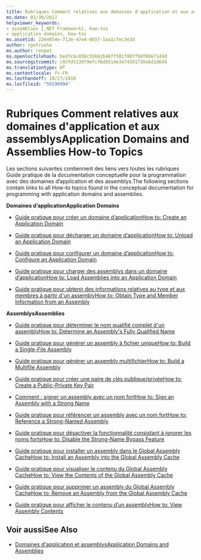 ```yaml
---
title: Rubriques Comment relatives aux domaines d'application et aux assemblys
ms.date: 03/30/2017
helpviewer_keywords:
- assemblies [.NET Framework], how-tos
- application domains, how-tos
ms.assetid: 2264054e-712e-47e4-8657-1aa1cfec3e3d
author: rpetrusha
ms.author: ronpet
ms.openlocfilehash: bed7c6c856c55662b46ff581f007f9df6b67149d
ms.sourcegitcommit: c93fd5139f9efcf6db514e3474301738a6d1d649
ms.translationtype: HT
ms.contentlocale: fr-FR
ms.lasthandoff: 10/27/2018
ms.locfileid: "50190994"
---
```

# <a name="application-domains-and-assemblies-how-to-topics"></a><span data-ttu-id="97603-102">Rubriques Comment relatives aux domaines d'application et aux assemblys</span><span class="sxs-lookup"><span data-stu-id="97603-102">Application Domains and Assemblies How-to Topics</span></span>
<span data-ttu-id="97603-103">Les sections suivantes contiennent des liens vers toutes les rubriques Guide pratique de la documentation conceptuelle pour la programmation avec des domaines d’application et des assemblys.</span><span class="sxs-lookup"><span data-stu-id="97603-103">The following sections contain links to all How-to topics found in the conceptual documentation for programming with application domains and assemblies.</span></span>  
  
 <span data-ttu-id="97603-104">**Domaines d’application**</span><span class="sxs-lookup"><span data-stu-id="97603-104">**Application Domains**</span></span>  
  
-   [<span data-ttu-id="97603-105">Guide pratique pour créer un domaine d’application</span><span class="sxs-lookup"><span data-stu-id="97603-105">How to: Create an Application Domain</span></span>](../../../docs/framework/app-domains/how-to-create-an-application-domain.md)  
  
-   [<span data-ttu-id="97603-106">Guide pratique pour décharger un domaine d’application</span><span class="sxs-lookup"><span data-stu-id="97603-106">How to: Unload an Application Domain</span></span>](../../../docs/framework/app-domains/how-to-unload-an-application-domain.md)  
  
-   [<span data-ttu-id="97603-107">Guide pratique pour configurer un domaine d’application</span><span class="sxs-lookup"><span data-stu-id="97603-107">How to: Configure an Application Domain</span></span>](../../../docs/framework/app-domains/how-to-configure-an-application-domain.md)  
  
-   [<span data-ttu-id="97603-108">Guide pratique pour charger des assemblys dans un domaine d’application</span><span class="sxs-lookup"><span data-stu-id="97603-108">How to: Load Assemblies into an Application Domain</span></span>](../../../docs/framework/app-domains/how-to-load-assemblies-into-an-application-domain.md)  
  
-   [<span data-ttu-id="97603-109">Guide pratique pour obtenir des informations relatives au type et aux membres à partir d'un assembly</span><span class="sxs-lookup"><span data-stu-id="97603-109">How to: Obtain Type and Member Information from an Assembly</span></span>](../../../docs/framework/app-domains/how-to-obtain-type-and-member-information-from-an-assembly.md)  
  
 <span data-ttu-id="97603-110">**Assemblys**</span><span class="sxs-lookup"><span data-stu-id="97603-110">**Assemblies**</span></span>  
  
-   [<span data-ttu-id="97603-111">Guide pratique pour déterminer le nom qualifié complet d'un assembly</span><span class="sxs-lookup"><span data-stu-id="97603-111">How to: Determine an Assembly's Fully Qualified Name</span></span>](../../../docs/framework/app-domains/how-to-determine-assembly-fully-qualified-name.md)  
  
-   [<span data-ttu-id="97603-112">Guide pratique pour générer un assembly à fichier unique</span><span class="sxs-lookup"><span data-stu-id="97603-112">How to: Build a Single-File Assembly</span></span>](../../../docs/framework/app-domains/how-to-build-a-single-file-assembly.md)  
  
-   [<span data-ttu-id="97603-113">Guide pratique pour générer un assembly multifichier</span><span class="sxs-lookup"><span data-stu-id="97603-113">How to: Build a Multifile Assembly</span></span>](../../../docs/framework/app-domains/how-to-build-a-multifile-assembly.md)  
  
-   [<span data-ttu-id="97603-114">Guide pratique pour créer une paire de clés publique/privée</span><span class="sxs-lookup"><span data-stu-id="97603-114">How to: Create a Public-Private Key Pair</span></span>](../../../docs/framework/app-domains/how-to-create-a-public-private-key-pair.md)  
  
-   [<span data-ttu-id="97603-115">Comment : signer un assembly avec un nom fort</span><span class="sxs-lookup"><span data-stu-id="97603-115">How to: Sign an Assembly with a Strong Name</span></span>](../../../docs/framework/app-domains/how-to-sign-an-assembly-with-a-strong-name.md)  
  
-   [<span data-ttu-id="97603-116">Guide pratique pour référencer un assembly avec un nom fort</span><span class="sxs-lookup"><span data-stu-id="97603-116">How to: Reference a Strong-Named Assembly</span></span>](../../../docs/framework/app-domains/how-to-reference-a-strong-named-assembly.md)  
  
-   [<span data-ttu-id="97603-117">Guide pratique pour désactiver la fonctionnalité consistant à ignorer les noms forts</span><span class="sxs-lookup"><span data-stu-id="97603-117">How to: Disable the Strong-Name Bypass Feature</span></span>](../../../docs/framework/app-domains/how-to-disable-the-strong-name-bypass-feature.md)  
  
-   [<span data-ttu-id="97603-118">Guide pratique pour installer un assembly dans le Global Assembly Cache</span><span class="sxs-lookup"><span data-stu-id="97603-118">How to: Install an Assembly into the Global Assembly Cache</span></span>](../../../docs/framework/app-domains/how-to-install-an-assembly-into-the-gac.md)  
  
-   [<span data-ttu-id="97603-119">Guide pratique pour visualiser le contenu du Global Assembly Cache</span><span class="sxs-lookup"><span data-stu-id="97603-119">How to: View the Contents of the Global Assembly Cache</span></span>](../../../docs/framework/app-domains/how-to-view-the-contents-of-the-gac.md)  
  
-   [<span data-ttu-id="97603-120">Guide pratique pour supprimer un assembly du Global Assembly Cache</span><span class="sxs-lookup"><span data-stu-id="97603-120">How to: Remove an Assembly from the Global Assembly Cache</span></span>](../../../docs/framework/app-domains/how-to-remove-an-assembly-from-the-gac.md)  
  
-   [<span data-ttu-id="97603-121">Guide pratique pour afficher le contenu d’un assembly</span><span class="sxs-lookup"><span data-stu-id="97603-121">How to: View Assembly Contents</span></span>](../../../docs/framework/app-domains/how-to-view-assembly-contents.md)  
  
## <a name="see-also"></a><span data-ttu-id="97603-122">Voir aussi</span><span class="sxs-lookup"><span data-stu-id="97603-122">See Also</span></span>  
- [<span data-ttu-id="97603-123">Domaines d'application et assemblys</span><span class="sxs-lookup"><span data-stu-id="97603-123">Application Domains and Assemblies</span></span>](../../../docs/framework/app-domains/index.md)
